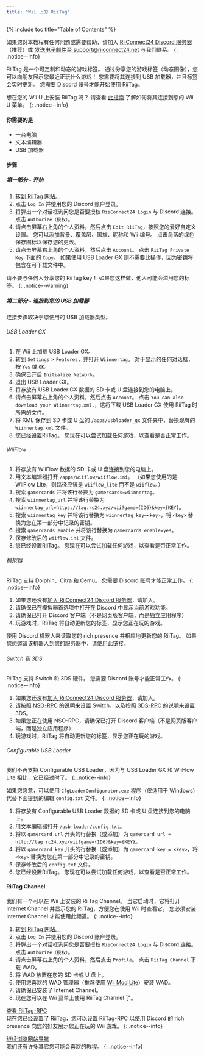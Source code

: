 ```yaml
---
title: "Wii 上的 RiiTag"
---
```


{% include toc title="Table of Contents" %}

如果您对本教程有任何问题或需要帮助，请加入 [RiiConnect24 Discord 服务器](https://discord.gg/rc24)（推荐）或 [发送电子邮件至 support@riiconnect24.net](mailto:support@riiconnect24.net) 与我们联系。
{: .notice--info}

RiiTag 是一个可定制和动态的游戏标签。 通过分享您的游戏标签（动态图像），您可以向朋友展示您最近正玩什么游戏！ 您需要将其连接到 USB 加载器，并且标签会实时更新。 您需要 Discord 账号才能开始使用 RiiTag。

想在您的 Wii U 上安装 RiiTag 吗？ 请查看 [此指南](riitag-wiiu) 了解如何将其连接到您的 Wii U 菜单。
{: .notice--info}

#### 你需要的是

* 一台电脑
* 文本编辑器
* USB 加载器

#### 步骤

##### 第一部分 - 开始

1. [转到 RiiTag 网站。](https://tag.rc24.xyz/)
2. 点击 `Log In` 并使用您的 Discord 账户登录。
3. 将弹出一个对话框询问您是否要授权 `RiiConnect24 Login` 与 Discord 连接。 点击 `Authorize（授权）`。
4. 请点击屏幕右上角的个人资料，然后点击 `Edit RiiTag`，按照您的爱好自定义设置。 您可以添加背景、覆盖层、国旗、昵称和 Wii 编号。 点击角落的绿色保存图标以保存您的更改。
5. 请点击屏幕右上角的个人资料，然后点击 `Account`。 点击 `RiiTag Private Key` 下面的 `Copy`。 如果使用 USB Loader GX 则不需要此操作，因为密钥将包含在可下载文件中。

请不要与任何人分享您的 RiiTag key！ 如果您这样做，他人可能会滥用您的标签。
{: .notice--warning}

##### 第二部分 - 连接到您的 USB 加载器

连接步骤取决于您使用的 USB 加载器类型。

###### USB Loader GX

1. 在 Wii 上加载 USB Loader GX。
2. 转到 `Settings` > `Features`，并打开 `Wiinnertag`。 对于显示的任何对话框，按 `Yes` 或 `OK`。
3. 确保已开启 `Initialize Network`。
4. 退出 USB Loader GX。
5. 将存放有 USB Loader GX 数据的 SD 卡或 U 盘连接到您的电脑上。
6. 请点击屏幕右上角的个人资料，然后点击 `Account`。 点击 `You can also download your Wiinnertag.xml.`，这将下载 USB Loader GX 使用 RiiTag 时所需的文件。
7. 将 XML 保存到 SD 卡或 U 盘的 `/apps/usbloader_gx` 文件夹中，替换现有的 `Wiinnertag.xml` 文件。
8. 您已经设置RiiTag。 您现在可以尝试加载任何游戏，以查看是否正常工作。

###### WiiFlow

1. 将存放有 WiiFlow 数据的 SD 卡或 U 盘连接到您的电脑上。
2. 用文本编辑器打开 `/apps/wiiflow/wiiflow.ini`。 （如果您使用的是 WiiFlow Lite，则路径应该是 `wiiflow_lite` 而不是 `wiiflow`。）
3. 搜索 `gamercards` 并将该行替换为 `gamercards=wiinnertag`。
4. 搜索 `wiinnertag_url` 并将该行替换为 `wiinnertag_url=https://tag.rc24.xyz/wii?game={ID6}&key={KEY}`。
5. 搜索 `wiinnertag_key` 并将该行替换为 `wiinnertag_key=<key>`，将 `<key>` 替换为您在第一部分中记录的密钥。
6. 搜索 `gamercards_enable` 并将该行替换为 `gamercards_enable=yes`。
7. 保存修改后的 `wiiflow.ini` 文件。
8. 您已经设置RiiTag。 您现在可以尝试加载任何游戏，以查看是否正常工作。

###### 模拟器

RiiTag 支持 Dolphin、Citra 和 Cemu。 您需要 Discord 账号才能正常工作。
{: .notice--info}

1. 如果您还没有[加入 RiiConnect24 Discord 服务器](https://discord.gg/rc24)，请加入。
2. 请确保已在模拟器首选项中打开在 Discord 中显示当前游戏功能。
3. 请确保已打开 Discord 客户端（不是网页版客户端，而是独立应用程序）
4. 玩游戏时，RiiTag 将自动更新您的标签，显示您正在玩的游戏。

使用 Discord 机器人来读取您的 rich presence 并相应地更新您的 RiiTag。 如果您想邀请该机器人到您的服务器中，请[使用此链接](https://discord.com/oauth2/authorize?client_id=596108891071447052&scope=bot)。

###### Switch 和 3DS

RiiTag 支持 Switch 和 3DS 硬件。 您需要 Discord 账号才能正常工作。
{: .notice--info}

1. 如果您还没有[加入 RiiConnect24 Discord 服务器](https://discord.gg/rc24)，请加入。
2. 请按照 [NSO-RPC](https://github.com/MCMi460/NSO-RPC) 的说明来设置 Switch，以及按照 [3DS-RPC](https://github.com/MCMi460/3DS-RPC) 的说明来设置 3DS。
3. 如果您正在使用 NSO-RPC，请确保已打开 Discord 客户端（不是网页版客户端，而是独立应用程序）
4. 玩游戏时，RiiTag 将自动更新您的标签，显示您正在玩的游戏。

###### Configurable USB Loader

我们不再支持 Configurable USB Loader，因为与 USB Loader GX 和 WiiFlow Lite 相比，它已经过时了。
{: .notice--info}

如果您愿意，可以使用 `CfgLoaderConfigurator.exe` 程序（仅适用于 Windows）代替下面提到的编辑 `config.txt` 文件。
{: .notice--info}

1. 将存放有 Configurable USB Loader 数据的 SD 卡或 U 盘连接到您的电脑上。
2. 用文本编辑器打开 `/usb-loader/config.txt`。
3. 将以 `gamercard_url` 开头的行替换（或添加）为 `gamercard_url = http://tag.rc24.xyz/wii?game={ID6}&key={KEY}`。
4. 将以 `gamercard_key` 开头的行替换（或添加）为 `gamercard_key = <key>`，将 `<key>` 替换为您在第一部分中记录的密钥。
5. 保存修改后的 `config.txt` 文件。
6. 您已经设置RiiTag。 您现在可以尝试加载任何游戏，以查看是否正常工作。

#### RiiTag Channel

我们有一个可以在 Wii 上安装的 RiiTag Channel。 当它启动时，它将打开 Internet Channel 并显示您的 RiiTag，方便您在使用 Wii 时查看它。 您必须安装 Internet Channel 才能使用此频道。
{: .notice--info}

1. [转到 RiiTag 网站。](https://tag.rc24.xyz/)
2. 点击 `Log In` 并使用您的 Discord 账户登录。
3. 将弹出一个对话框询问您是否要授权 `RiiConnect24 Login` 与 Discord 连接。 点击 `Authorize（授权）`。
4. 请点击屏幕右上角的个人资料，然后点击 `Profile`。 点击 `RiiTag Channel` 下载 WAD。
5. 将 WAD 放置在您的 SD 卡或 U 盘上。
6. 使用您喜欢的 WAD 管理器（推荐使用 [Wii Mod Lite](wiimodlite)）安装 WAD。
7. 请确保已安装了 Internet Channel。
8. 现在您可以在 Wii 菜单上使用 RiiTag Channel 了。

[查看 RiiTag-RPC](https://github.com/RiiConnect24/RiiTag-RPC/releases/latest)<br> 现在您已经设置了 RiiTag，您可以设置 RiiTag-RPC 以使用 Discord 的 rich presence 向您的好友展示您正在玩的 Wii 游戏。
{: .notice--info}

[继续浏览网站导航](site-navigation)<br> 我们还有许多其它您可能会喜欢的教程。
{: .notice--info}
